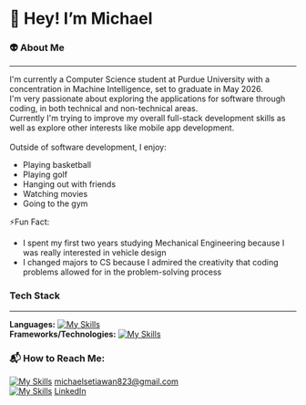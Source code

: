# :wave: Hey! I’m Michael

### :alien: About Me
---
I'm currently a Computer Science student at Purdue University with a concentration in Machine Intelligence, set to graduate in May 2026. <br/>
I'm very passionate about exploring the applications for software through coding, in both technical and non-technical areas. <br/>
Currently I'm trying to improve my overall full-stack development skills as well as explore other interests like mobile app development. <br/>
<br/> 
Outside of software development, I enjoy:
- Playing basketball 
- Playing golf 
- Hanging out with friends 
- Watching movies 
- Going to the gym 

:zap:Fun Fact:
<br/>
- I spent my first two years studying Mechanical Engineering because I was really interested in vehicle design
- I changed majors to CS because I admired the creativity that coding problems allowed for in the problem-solving process


### Tech Stack
---
**Languages:** [![My Skills](https://skillicons.dev/icons?i=py,java,js,ts,c,html,css)](https://skillicons.dev) <br/>
**Frameworks/Technologies:** [![My Skills](https://skillicons.dev/icons?i=react,reactnative,gulp,nodejs,sklearn,tensorflow,git)](https://skillicons.dev) <br/>

### 📬 How to Reach Me:
[![My Skills](https://skillicons.dev/icons?i=gmail)](https://skillicons.dev) michaelsetiawan823@gmail.com <br/>
[![My Skills](https://skillicons.dev/icons?i=linkedin)](https://skillicons.dev) [LinkedIn](https://www.linkedin.com/in/msetia1/)



<!---
msetia1/msetia1 is a ✨ special ✨ repository because its `README.md` (this file) appears on your GitHub profile.
You can click the Preview link to take a look at your changes.
--->
